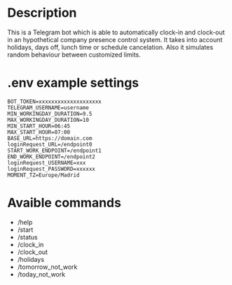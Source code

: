# Description

This is a Telegram bot which is able to automatically clock-in and clock-out in an hypothetical company presence control system.
It takes into account holidays, days off, lunch time or schedule cancelation.
Also it simulates random behaviour between customized limits.

# .env example settings

```
BOT_TOKEN=xxxxxxxxxxxxxxxxxxxx
TELEGRAM_USERNAME=username
MIN_WORKINGDAY_DURATION=9.5
MAX_WORKINGDAY_DURATION=10
MIN_START_HOUR=06:45
MAX_START_HOUR=07:00
BASE_URL=https://domain.com
loginRequest_URL=/endpoint0
START_WORK_ENDPOINT=/endpoint1
END_WORK_ENDPOINT=/endpoint2
loginRequest_USERNAME=xxx
loginRequest_PASSWORD=xxxxxx
MOMENT_TZ=Europe/Madrid
```

# Avaible commands

* /help
* /start
* /status
* /clock_in
* /clock_out
* /holidays
* /tomorrow_not_work
* /today_not_work